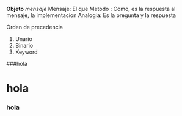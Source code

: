 **Objeto** *mensaje*
Mensaje: El que
Metodo : Como, es la respuesta al mensaje, la implementacion
Analogia: Es la pregunta y la respuesta

Orden de precedencia
1. Unario
2. Binario
3. Keyword

###hola 

# hola
### hola
